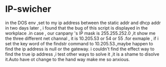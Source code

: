IP-swicher
==========

in the DOS env ,set to my ip address between the static addr and dhcp addr 
in two days later , i found that the bug of this script is displayed in the workplace .in case , our canpany 's IP mask is 255.255.252.0 ,it show me the three different net channal , it is 10.205.53 or 54 or 55 .for exmaple , if i set the key word of the 
findstr command to 10.205.53.,maybe happen to find the ip address is null or the gateway. i couldn't find the effect way to find the true ip address ,i test other ways to solve it ,it is a shame to disolve it.Auto have ot change to the hand way make me so anxious.

